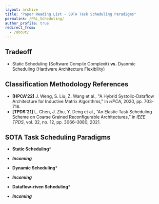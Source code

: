 ```yaml
---
layout: archive
title: "Paper Reading List - SOTA Task Scheduling Paradigms"
permalink: /PRL_Scheduling/
author_profile: true
redirect_from:
  - /about/
---
```


## **Tradeoff**
* Static Scheduling (Software Compile Complexit) **vs.** Dyanmic Scheduling (Hardware Architecture Flexibility)

## **Classification Methodology References**

* **[HPCA'22]** J. Weng, S. Liu, Z. Wang et al., "A Hybrid Systolic-Dataflow Architecture for Inductive Matrix Algorithms," in *HPCA*, 2020, pp. 703-716.
* **[TPDS'21]** L. Chen, J. Zhu, Y. Deng et al., “An Elastic Task Scheduling Scheme on Coarse Grained Reconfigurable Architectures,” in *IEEE TPDS*, vol. 32, no. 12, pp. 3066–3080, 2021. 

## **SOTA Task Scheduling Paradigms**
* **Static Scheduling***
* ***Incoming***

* **Dynamic Scheduling***
* ***Incoming***

* **Dataflow-riven Scheduling***
* ***Incoming***
